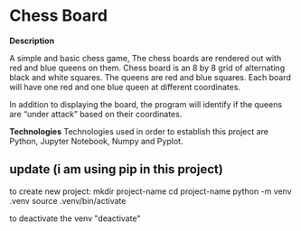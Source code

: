 # Chess Board
**Description**

A simple and basic chess game, The chess boards are rendered out with red and blue queens on them.
Chess board is an 8 by 8 grid of alternating black and white squares. The queens are red and blue squares. Each board will have one red and one blue queen at different coordinates.

In addition to displaying the board, the program will identify if the queens are “under attack” based on their coordinates.



**Technologies**
Technologies used in order to establish this project are Python, Jupyter Notebook, Numpy and Pyplot.

## update (i am using pip in this project)
to create new project:
mkdir project-name
cd project-name
python -m venv .venv
source .venv/bin/activate

to deactivate the venv 
"deactivate"


